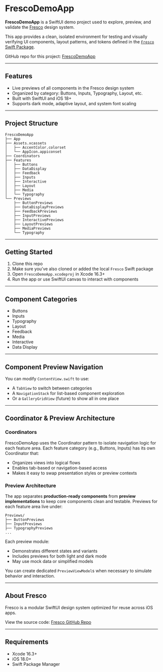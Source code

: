 # FrescoDemoApp

**FrescoDemoApp** is a SwiftUI demo project used to explore, preview, and validate the [Fresco](https://github.com/disruptiveio/Fresco) design system.

This app provides a clean, isolated environment for testing and visually verifying UI components, layout patterns, and tokens defined in the [`Fresco` Swift Package](https://github.com/disruptiveio/Fresco).

GitHub repo for this project: [FrescoDemoApp](https://github.com/disruptiveio/FrescoDemoApp)

---

## Features

- Live previews of all components in the Fresco design system
- Organized by category: Buttons, Inputs, Typography, Layout, etc.
- Built with SwiftUI and iOS 18+
- Supports dark mode, adaptive layout, and system font scaling

---

## Project Structure

```
FrescoDemoApp
├── App
├── Assets.xcassets
│   ├── AccentColor.colorset
│   └── AppIcon.appiconset
├── Coordinators
├── Features
│   ├── Buttons
│   ├── DataDisplay
│   ├── Feedback
│   ├── Inputs
│   ├── Interactive
│   ├── Layout
│   ├── Media
│   └── Typography
└── Previews
    ├── ButtonPreviews
    ├── DataDisplayPreviews
    ├── FeedbackPreviews
    ├── InputPreviews
    ├── InteractivePreviews
    ├── LayoutPreviews
    ├── MediaPreviews
    └── Typography
```

---

## Getting Started

1. Clone this repo
2. Make sure you’ve also cloned or added the local `Fresco` Swift package
3. Open `FrescoDemoApp.xcodeproj` in Xcode 16.3+
4. Run the app or use SwiftUI canvas to interact with components

---

## Component Categories

- Buttons
- Inputs
- Typography
- Layout
- Feedback
- Media
- Interactive
- Data Display

---

## Component Preview Navigation

You can modify `ContentView.swift` to use:

- A `TabView` to switch between categories
- A `NavigationStack` for list-based component exploration
- Or a `GalleryGridView` (future) to show all in one place

---

## Coordinator & Preview Architecture

### Coordinators

FrescoDemoApp uses the Coordinator pattern to isolate navigation logic for each feature area. Each feature category (e.g., Buttons, Inputs) has its own Coordinator that:

- Organizes views into logical flows
- Enables tab-based or navigation-based access
- Makes it easy to swap presentation styles or preview contexts

### Preview Architecture

The app separates **production-ready components** from **preview implementations** to keep core components clean and testable. Previews for each feature area live under:

```
Previews/
├── ButtonPreviews
├── InputPreviews
├── TypographyPreviews
...
```

Each preview module:

- Demonstrates different states and variants
- Includes previews for both light and dark mode
- May use mock data or simplified models

You can create dedicated `PreviewViewModel`s when necessary to simulate behavior and interaction.

---

## About Fresco

Fresco is a modular SwiftUI design system optimized for reuse across iOS apps.

View the source code: [Fresco GitHub Repo](https://github.com/disruptiveio/Fresco)

---

## Requirements

- Xcode 16.3+
- iOS 18.0+
- Swift Package Manager
